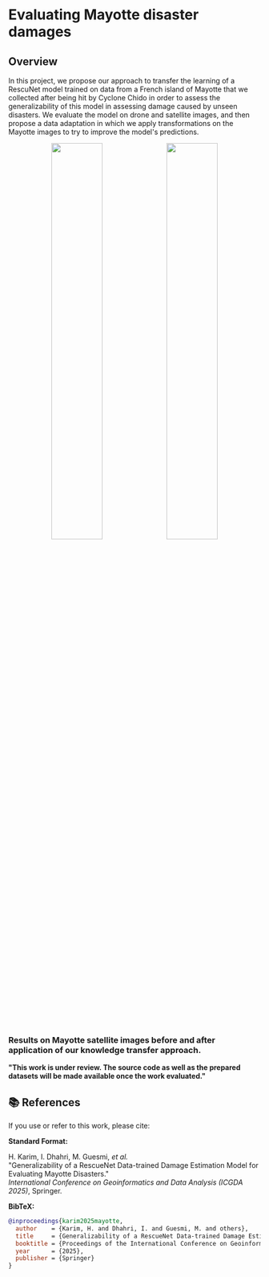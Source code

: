 # Evaluating Mayotte disaster damages

## Overview

In this project, we propose our approach to transfer the learning of a RescuNet model trained on data from a French island of Mayotte that we collected after being hit by Cyclone Chido in order to assess the generalizability of this model in assessing damage caused by unseen disasters. We evaluate the model on drone and satellite images, and then propose a data adaptation in which we apply transformations on the Mayotte images to try to improve the model's predictions. 


<p align="center">
  <img src="https://github.com/user-attachments/assets/e0e8db2c-c4dc-4595-9f78-693602ed3bcf" width="45%" />
  <img src="https://github.com/user-attachments/assets/a4ab7ba4-2915-4d62-8b32-45e024b91b2c" width="45%" />
</p>

### Results on Mayotte satellite images before and after application of our knowledge transfer approach.
 **"This work is under review. The source code as well as the prepared datasets will be made available once the work evaluated."**

## 📚 References

If you use or refer to this work, please cite:

**Standard Format:**

H. Karim, I. Dhahri, M. Guesmi, *et al.*  
"Generalizability of a RescueNet Data-trained Damage Estimation Model for Evaluating Mayotte Disasters."  
*International Conference on Geoinformatics and Data Analysis (ICGDA 2025)*, Springer.

**BibTeX:**
```bibtex
@inproceedings{karim2025mayotte,
  author    = {Karim, H. and Dhahri, I. and Guesmi, M. and others},
  title     = {Generalizability of a RescueNet Data-trained Damage Estimation Model for Evaluating Mayotte Disasters},
  booktitle = {Proceedings of the International Conference on Geoinformatics and Data Analysis (ICGDA)},
  year      = {2025},
  publisher = {Springer}
}
